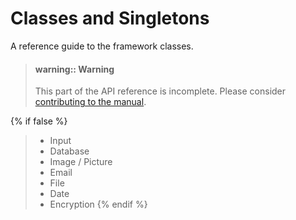 
# Classes and Singletons

A reference guide to the framework classes.

> #### warning:: Warning 
> This part of the API reference is incomplete. Please consider
> [contributing to the manual][1].


{% if false %}

> * Input
> * Database
> * Image / Picture
> * Email
> * File
> * Date
> * Encryption
{% endif %}


[1]: https://github.com/contao/docs/blob/master/CONTRIBUTING.md
